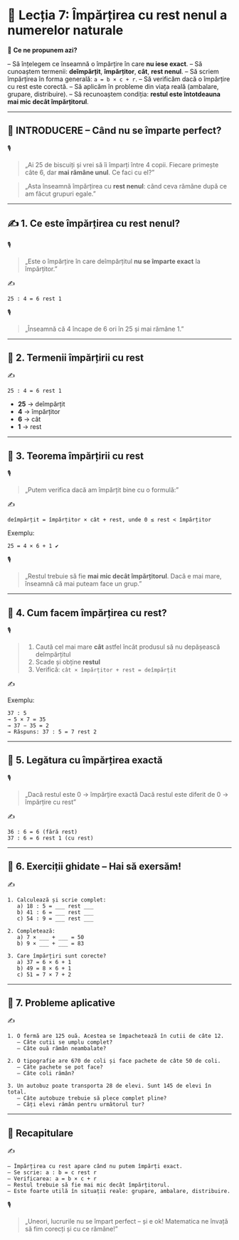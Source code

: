 # 📘 Lecția 7: Împărțirea cu rest nenul a numerelor naturale

🎯 **Ce ne propunem azi?**

– Să înțelegem ce înseamnă o împărțire în care **nu iese exact**.
 – Să cunoaștem termenii: **deîmpărțit**, **împărțitor**, **cât**, **rest nenul**.
 – Să scriem împărțirea în forma generală: `a = b × c + r`.
 – Să verificăm dacă o împărțire cu rest este corectă.
 – Să aplicăm în probleme din viața reală (ambalare, grupare, distribuire).
 – Să recunoaștem condiția: **restul este întotdeauna mai mic decât împărțitorul**.

------

## 🔔 INTRODUCERE – Când nu se împarte perfect?

🎙️

> „Ai 25 de biscuiți și vrei să îi împarți între 4 copii.
>  Fiecare primește câte 6, dar **mai rămâne unul**. Ce faci cu el?”

> „Asta înseamnă împărțirea cu **rest nenul**: când ceva rămâne după ce am făcut grupuri egale.”

------

## ✍️ 1. Ce este împărțirea cu rest nenul?

🎙️

> „Este o împărțire în care deîmpărțitul **nu se împarte exact** la împărțitor.”

✍️

```
25 : 4 = 6 rest 1
```

🎙️

> „Înseamnă că 4 încape de 6 ori în 25 și mai rămâne 1.”

------

## 🔹 2. Termenii împărțirii cu rest

✍️

```
25 : 4 = 6 rest 1
```

- **25** → deîmpărțit
- **4** → împărțitor
- **6** → cât
- **1** → rest

------

## 🔹 3. Teorema împărțirii cu rest

🎙️

> „Putem verifica dacă am împărțit bine cu o formulă:”

✍️

```
deîmpărțit = împărțitor × cât + rest, unde 0 ≤ rest < împărțitor
```

Exemplu:

```
25 = 4 × 6 + 1 ✔
```

🎙️

> „Restul trebuie să fie **mai mic decât împărțitorul**. Dacă e mai mare, înseamnă că mai puteam face un grup.”

------

## 🔹 4. Cum facem împărțirea cu rest?

🎙️

> 1. Caută cel mai mare **cât** astfel încât produsul să nu depășească deîmpărțitul
> 2. Scade și obține **restul**
> 3. Verifică:
>     `cât × împărțitor + rest = deîmpărțit`

✍️

Exemplu:

```
37 : 5  
→ 5 × 7 = 35  
→ 37 − 35 = 2  
→ Răspuns: 37 : 5 = 7 rest 2
```

------

## 🔹 5. Legătura cu împărțirea exactă

🎙️

> „Dacă restul este 0 → împărțire exactă
>  Dacă restul este diferit de 0 → împărțire cu rest”

✍️

```
36 : 6 = 6 (fără rest)  
37 : 6 = 6 rest 1 (cu rest)
```

------

## 🔹 6. Exerciții ghidate – Hai să exersăm!

✍️

```
1. Calculează și scrie complet:
   a) 18 : 5 = ___ rest ___
   b) 41 : 6 = ___ rest ___
   c) 54 : 9 = ___ rest ___

2. Completează:
   a) 7 × ___ + ___ = 50  
   b) 9 × ___ + ___ = 83

3. Care împărțiri sunt corecte?
   a) 37 = 6 × 6 + 1  
   b) 49 = 8 × 6 + 1  
   c) 51 = 7 × 7 + 2
```

------

## 🔹 7. Probleme aplicative

✍️

```
1. O fermă are 125 ouă. Acestea se împachetează în cutii de câte 12.  
   – Câte cutii se umplu complet?  
   – Câte ouă rămân neambalate?

2. O tipografie are 670 de coli și face pachete de câte 50 de coli.  
   – Câte pachete se pot face?  
   – Câte coli rămân?

3. Un autobuz poate transporta 28 de elevi. Sunt 145 de elevi în total.  
   – Câte autobuze trebuie să plece complet pline?  
   – Câți elevi rămân pentru următorul tur?
```

------

## 🔁 Recapitulare

✍️

```
– Împărțirea cu rest apare când nu putem împărți exact.  
– Se scrie: a : b = c rest r  
– Verificarea: a = b × c + r  
– Restul trebuie să fie mai mic decât împărțitorul.  
– Este foarte utilă în situații reale: grupare, ambalare, distribuire.
```

🎙️

> „Uneori, lucrurile nu se împart perfect – și e ok! Matematica ne învață să fim corecți și cu ce rămâne!”

